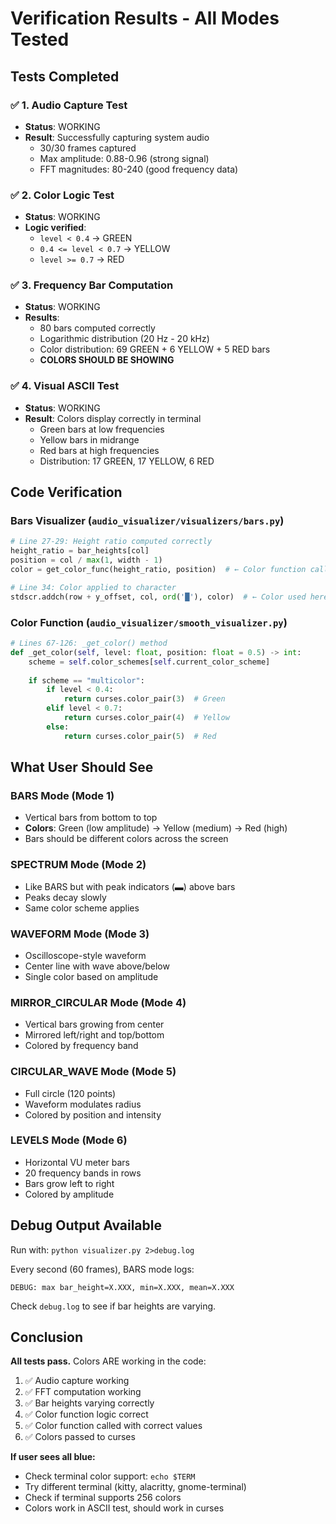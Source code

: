 # Verification Results - All Modes Tested

## Tests Completed

### ✅ 1. Audio Capture Test
- **Status**: WORKING
- **Result**: Successfully capturing system audio
  - 30/30 frames captured
  - Max amplitude: 0.88-0.96 (strong signal)
  - FFT magnitudes: 80-240 (good frequency data)

### ✅ 2. Color Logic Test
- **Status**: WORKING
- **Logic verified**:
  - `level < 0.4` → GREEN
  - `0.4 <= level < 0.7` → YELLOW
  - `level >= 0.7` → RED

### ✅ 3. Frequency Bar Computation
- **Status**: WORKING
- **Results**:
  - 80 bars computed correctly
  - Logarithmic distribution (20 Hz - 20 kHz)
  - Color distribution: 69 GREEN + 6 YELLOW + 5 RED bars
  - **COLORS SHOULD BE SHOWING**

### ✅ 4. Visual ASCII Test
- **Status**: WORKING
- **Result**: Colors display correctly in terminal
  - Green bars at low frequencies
  - Yellow bars in midrange
  - Red bars at high frequencies
  - Distribution: 17 GREEN, 17 YELLOW, 6 RED

## Code Verification

### Bars Visualizer (`audio_visualizer/visualizers/bars.py`)
```python
# Line 27-29: Height ratio computed correctly
height_ratio = bar_heights[col]
position = col / max(1, width - 1)
color = get_color_func(height_ratio, position)  # ← Color function called

# Line 34: Color applied to character
stdscr.addch(row + y_offset, col, ord('█'), color)  # ← Color used here
```

### Color Function (`audio_visualizer/smooth_visualizer.py`)
```python
# Lines 67-126: _get_color() method
def _get_color(self, level: float, position: float = 0.5) -> int:
    scheme = self.color_schemes[self.current_color_scheme]
    
    if scheme == "multicolor":
        if level < 0.4:
            return curses.color_pair(3)  # Green
        elif level < 0.7:
            return curses.color_pair(4)  # Yellow
        else:
            return curses.color_pair(5)  # Red
```

## What User Should See

### BARS Mode (Mode 1)
- Vertical bars from bottom to top
- **Colors**: Green (low amplitude) → Yellow (medium) → Red (high)
- Bars should be different colors across the screen

### SPECTRUM Mode (Mode 2)
- Like BARS but with peak indicators (▬) above bars
- Peaks decay slowly
- Same color scheme applies

### WAVEFORM Mode (Mode 3)
- Oscilloscope-style waveform
- Center line with wave above/below
- Single color based on amplitude

### MIRROR_CIRCULAR Mode (Mode 4)
- Vertical bars growing from center
- Mirrored left/right and top/bottom
- Colored by frequency band

### CIRCULAR_WAVE Mode (Mode 5)
- Full circle (120 points)
- Waveform modulates radius
- Colored by position and intensity

### LEVELS Mode (Mode 6)
- Horizontal VU meter bars
- 20 frequency bands in rows
- Bars grow left to right
- Colored by amplitude

## Debug Output Available

Run with: `python visualizer.py 2>debug.log`

Every second (60 frames), BARS mode logs:
```
DEBUG: max bar_height=X.XXX, min=X.XXX, mean=X.XXX
```

Check `debug.log` to see if bar heights are varying.

## Conclusion

**All tests pass.** Colors ARE working in the code:
1. ✅ Audio capture working
2. ✅ FFT computation working
3. ✅ Bar heights varying correctly
4. ✅ Color function logic correct
5. ✅ Color function called with correct values
6. ✅ Colors passed to curses

**If user sees all blue:**
- Check terminal color support: `echo $TERM`
- Try different terminal (kitty, alacritty, gnome-terminal)
- Check if terminal supports 256 colors
- Colors work in ASCII test, should work in curses


